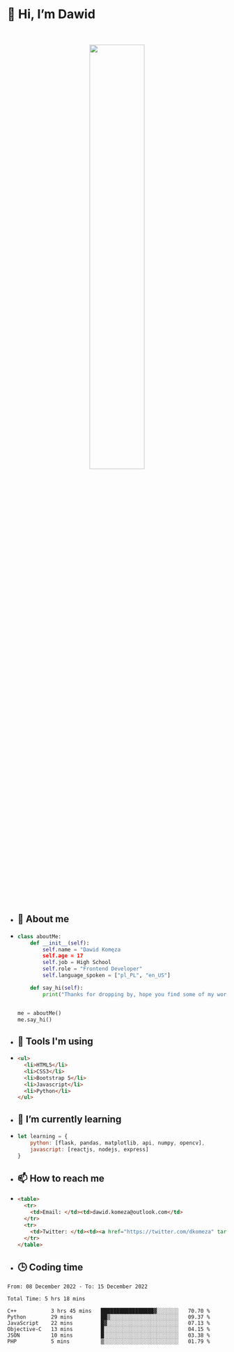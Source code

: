 <h1>👋 Hi, I’m Dawid</h1>
<p align="center">
   <br>
   <br>
   <img src="https://user-images.githubusercontent.com/106035813/169717090-b330e670-ddca-48c9-8b2d-2290dfb78111.png" width="50%">
   <br>
   <br>
</p>



- <h2>💁 About me</h2>
- ```Python
  class aboutMe:
      def __init__(self):
          self.name = "Dawid Komęza
          self.age = 17
          self.job = High School
          self.role = "Frontend Developer"
          self.language_spoken = ["pl_PL", "en_US"]

      def say_hi(self):
          print("Thanks for dropping by, hope you find some of my work interesting.")


  me = aboutMe()
  me.say_hi()
  ```
  
- <h2>🔨 Tools I'm using</h2>
- ```html
  <ul>
    <li>HTML5</li>
    <li>CSS3</li>
    <li>Bootstrap 5</li>
    <li>Javascript</li>
    <li>Python</li>
  </ul>
  
- <h2>🌱 I’m currently learning</h2>
- ```javascript
  let learning = {
      python: [flask, pandas, matplotlib, api, numpy, opencv],
      javascript: [reactjs, nodejs, express]
  }
  ```
  
- <h2>📫 How to reach me</h2>
- ```html
  <table>
    <tr>
      <td>Email: </td><td>dawid.komeza@outlook.com</td>
    </tr>
    <tr>
      <td>Twitter: </td><td><a href="https://twitter.com/dkomeza" target="_blank">@dkomeza</a></td>
    </tr>
  </table>
  
- <h2>🕒 Coding time</h2>
<!--START_SECTION:waka-->

```text
From: 08 December 2022 - To: 15 December 2022

Total Time: 5 hrs 18 mins

C++           3 hrs 45 mins   █████████████████▓░░░░░░░   70.70 %
Python        29 mins         ██▒░░░░░░░░░░░░░░░░░░░░░░   09.37 %
JavaScript    22 mins         █▓░░░░░░░░░░░░░░░░░░░░░░░   07.13 %
Objective-C   13 mins         █░░░░░░░░░░░░░░░░░░░░░░░░   04.15 %
JSON          10 mins         █░░░░░░░░░░░░░░░░░░░░░░░░   03.38 %
PHP           5 mins          ▒░░░░░░░░░░░░░░░░░░░░░░░░   01.79 %
```

<!--END_SECTION:waka-->
